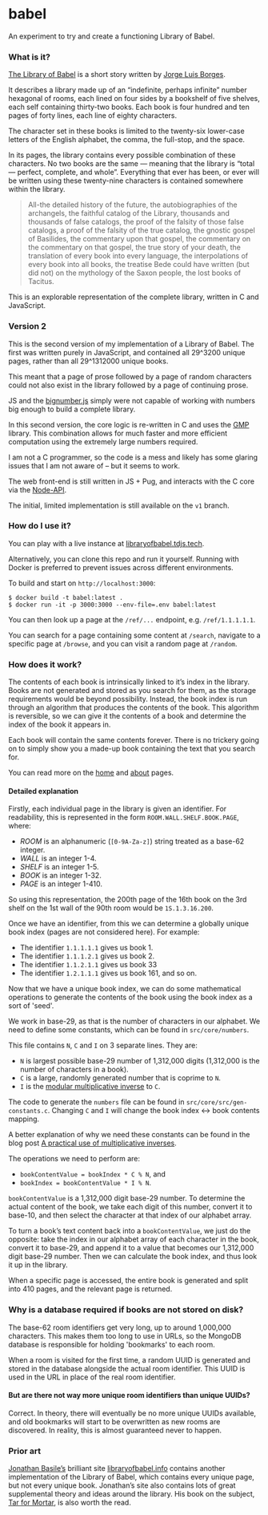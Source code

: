 # babel

An experiment to try and create a functioning Library of Babel.

### What is it?

[The Library of Babel](https://libraryofbabel.tdjs.tech/pdf/Borges-The-Library-of-Babel.pdf) is a short story written by [Jorge Luis Borges](https://en.wikipedia.org/wiki/Jorge_Luis_Borges).

It describes a library made up of an “indefinite, perhaps infinite” number hexagonal of rooms, each lined on four sides by a bookshelf of five shelves, each self containing thirty-two books. Each book is four hundred and ten pages of forty lines, each line of eighty characters.

The character set in these books is limited to the twenty-six lower-case letters of the English alphabet, the comma, the full-stop, and the space.

In its pages, the library contains every possible combination of these characters. No two books are the same — meaning that the library is “total — perfect, complete, and whole”. Everything that ever has been, or ever will be written using these twenty-nine characters is contained somewhere within the library.

> All-the detailed history of the future, the autobiographies of the archangels, the faithful catalog of the Library, thousands and thousands of false catalogs, the proof of the falsity of those false catalogs, a proof of the falsity of the true catalog, the gnostic gospel of Basilides, the commentary upon that gospel, the commentary on the commentary on that gospel, the true story of your death, the translation of every book into every language, the interpolations of every book into all books, the treatise Bede could have written (but did not) on the mythology of the Saxon people, the lost books of Tacitus. 

This is an explorable representation of the complete library, written in C and JavaScript.

### Version 2

This is the second version of my implementation of a Library of Babel. The first was written purely in JavaScript, and contained all 29^3200 unique pages, rather than all 29^1312000 unique books.

This meant that a page of prose followed by a page of random characters could not also exist in the library followed by a page of continuing prose.

JS and the [bignumber.js](https://mikemcl.github.io/bignumber.js/) simply were not capable of working with numbers big enough to build a complete library.

In this second version, the core logic is re-written in C and uses the [GMP](https://gmplib.org/) library. This combination allows for much faster and more efficient computation using the extremely large numbers required.

I am not a C programmer, so the code is a mess and likely has some glaring issues that I am not aware of – but it seems to work.

The web front-end is still written in JS + Pug, and interacts with the C core via the [Node-API](https://nodejs.org/api/n-api.html).

The initial, limited implementation is still available on the `v1` branch.

### How do I use it?

You can play with a live instance at [libraryofbabel.tdjs.tech](https://libraryofbabel.tdjs.tech).

Alternatively, you can clone this repo and run it yourself. Running with Docker is preferred to prevent issues across different environments.

To build and start on `http://localhost:3000`:

```
$ docker build -t babel:latest .
$ docker run -it -p 3000:3000 --env-file=.env babel:latest
```

You can then look up a page at the `/ref/...` endpoint, e.g. `/ref/1.1.1.1.1`.

You can search for a page containing some content at `/search`, navigate to a specific page at `/browse`, and you can visit a random page at `/random`.

### How does it work?

The contents of each book is intrinsically linked to it’s index in the library. Books are not generated and stored as you search for them, as the storage requirements would be beyond possibility. Instead, the book index is run through an algorithm that produces the contents of the book. This algorithm is reversible, so we can give it the contents of a book and determine the index of the book it appears in.

Each book will contain the same contents forever. There is no trickery going on to simply show you a made-up book containing the text that you search for.

You can read more on the [home](https://libraryofbabel.tdjs.tech) and [about](https://libraryofbabel.tdjs.tech/about) pages.

#### Detailed explanation

Firstly, each individual page in the library is given an identifier. For readability, this is represented in the form `ROOM.WALL.SHELF.BOOK.PAGE`, where:

* _ROOM_ is an alphanumeric (`[0-9A-Za-z]`) string treated as a base-62 integer.
* _WALL_ is an integer 1-4.
* _SHELF_ is an integer 1-5.
* _BOOK_ is an integer 1-32.
* _PAGE_ is an integer 1-410.

So using this representation, the 200th page of the 16th book on the 3rd shelf on the 1st wall of the 90th room would be `1S.1.3.16.200`.

Once we have an identifier, from this we can determine a globally unique book index (pages are not considered here). For example:

* The identifier `1.1.1.1.1` gives us book 1.
* The identifier `1.1.1.2.1` gives us book 2.
* The identifier `1.1.2.1.1` gives us book 33
* The identifier `1.2.1.1.1` gives us book 161, and so on.

Now that we have a unique book index, we can do some mathematical operations to generate the contents of the book using the book index as a sort of 'seed'.

We work in base-29, as that is the number of characters in our alphabet. We need to define some constants, which can be found in `src/core/numbers`.

This file contains `N`, `C` and `I` on 3 separate lines. They are: 

* `N` is largest possible base-29 number of 1,312,000 digits (1,312,000 is the number of characters in a book).
* `C` is a large, randomly generated number that is coprime to `N`.
* `I` is the [modular multiplicative inverse](https://en.wikipedia.org/wiki/Modular_multiplicative_inverse) to `C`.

The code to generate the `numbers` file can be found in `src/core/src/gen-constants.c`. Changing `C` and `I` will change the book index <-> book contents mapping.

A better explanation of why we need these constants can be found in the blog post [A practical use of multiplicative inverses](https://ericlippert.com/2013/11/14/a-practical-use-of-multiplicative-inverses).

The operations we need to perform are:

* `bookContentValue = bookIndex * C % N`, and
* `bookIndex = bookContentValue * I % N`.

`bookContentValue` is a 1,312,000 digit base-29 number. To determine the actual content of the book, we take each digit of this number, convert it to base-10, and then select the character at that index of our alphabet array.

To turn a book’s text content back into a `bookContentValue`, we just do the opposite: take the index in our alphabet array of each character in the book, convert it to base-29, and append it to a value that becomes our 1,312,000 digit base-29 number. Then we can calculate the book index, and thus look it up in the library.

When a specific page is accessed, the entire book is generated and split into 410 pages, and the relevant page is returned.

### Why is a database required if books are not stored on disk?

The base-62 room identifiers get very long, up to around 1,000,000 characters. This makes them too long to use in URLs, so the MongoDB database is responsible for holding 'bookmarks' to each room.

When a room is visited for the first time, a random UUID is generated and stored in the database alongside the actual room identifier. This UUID is used in the URL in place of the real room identifier.

#### But are there not way more unique room identifiers than unique UUIDs?

Correct. In theory, there will eventually be no more unique UUIDs available, and old bookmarks will start to be overwritten as new rooms are discovered. In reality, this is almost guaranteed never to happen. 

### Prior art

[Jonathan Basile’s](https://jonathanbasile.info/) brilliant site [libraryofbabel.info](https://libraryofbabel.info/) contains another implementation of the Library of Babel, which contains every unique page, but not every unique book. Jonathan’s site also contains lots of great supplemental theory and ideas around the library. His book on the subject, [Tar for Mortar](https://punctumbooks.com/titles/tar-for-mortar/), is also worth the read.
